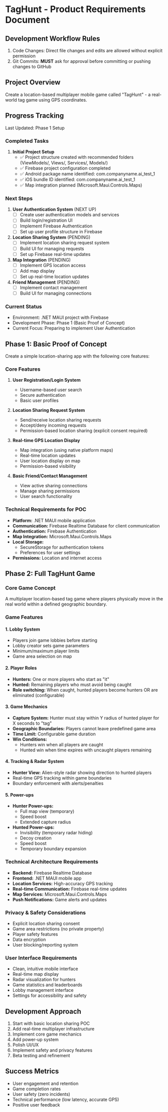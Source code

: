 # TagHunt - Product Requirements Document

## Development Workflow Rules
1. Code Changes: Direct file changes and edits are allowed without explicit permission
2. Git Commits: **MUST** ask for approval before committing or pushing changes to GitHub

## Project Overview
Create a location-based multiplayer mobile game called "TagHunt" - a real-world tag game using GPS coordinates.

## Progress Tracking
Last Updated: Phase 1 Setup
### Completed Tasks
1. **Initial Project Setup**
   - ✅ Project structure created with recommended folders (ViewModels/, Views/, Services/, Models/)
   - ✅ Firebase project configuration completed
   - ✅ Android package name identified: com.companyname.ai_test_1
   - ✅ iOS bundle ID identified: com.companyname.ai_test_1
   - ✅ Map integration planned (Microsoft.Maui.Controls.Maps)

### Next Steps
1. **User Authentication System** (NEXT UP)
   - [ ] Create user authentication models and services
   - [ ] Build login/registration UI
   - [ ] Implement Firebase Authentication
   - [ ] Set up user profile structure in Firebase

2. **Location Sharing System** (PENDING)
   - [ ] Implement location sharing request system
   - [ ] Build UI for managing requests
   - [ ] Set up Firebase real-time updates

3. **Map Integration** (PENDING)
   - [ ] Implement GPS location access
   - [ ] Add map display
   - [ ] Set up real-time location updates

4. **Friend Management** (PENDING)
   - [ ] Implement contact management
   - [ ] Build UI for managing connections

### Current Status
- Environment: .NET MAUI project with Firebase
- Development Phase: Phase 1 (Basic Proof of Concept)
- Current Focus: Preparing to implement User Authentication

## Phase 1: Basic Proof of Concept
Create a simple location-sharing app with the following core features:

### Core Features
1. **User Registration/Login System**
   - Username-based user search
   - Secure authentication
   - Basic user profiles

2. **Location Sharing Request System**
   - Send/receive location sharing requests
   - Accept/deny incoming requests
   - Permission-based location sharing (explicit consent required)

3. **Real-time GPS Location Display**
   - Map integration (using native platform maps)
   - Real-time location updates
   - User location display on map
   - Permission-based visibility

4. **Basic Friend/Contact Management**
   - View active sharing connections
   - Manage sharing permissions
   - User search functionality

### Technical Requirements for POC
- **Platform:** .NET MAUI mobile application
- **Communication:** Firebase Realtime Database for client communication
- **Authentication:** Firebase Authentication
- **Map Integration:** Microsoft.Maui.Controls.Maps
- **Local Storage:**
  - SecureStorage for authentication tokens
  - Preferences for user settings
- **Permissions:** Location and internet access

## Phase 2: Full TagHunt Game

### Core Game Concept
A multiplayer location-based tag game where players physically move in the real world within a defined geographic boundary.

### Game Features

#### 1. Lobby System
- Players join game lobbies before starting
- Lobby creator sets game parameters
- Minimum/maximum player limits
- Game area selection on map

#### 2. Player Roles
- **Hunters:** One or more players who start as "it"
- **Hunted:** Remaining players who must avoid being caught
- **Role switching:** When caught, hunted players become hunters OR are eliminated (configurable)

#### 3. Game Mechanics
- **Capture System:** Hunter must stay within Y radius of hunted player for X seconds to "tag"
- **Geographic Boundaries:** Players cannot leave predefined game area
- **Time Limit:** Configurable game duration
- **Win Conditions:**
  - Hunters win when all players are caught
  - Hunted win when time expires with uncaught players remaining

#### 4. Tracking & Radar System
- **Hunter View:** Alien-style radar showing direction to hunted players
- Real-time GPS tracking within game boundaries
- Boundary enforcement with alerts/penalties

#### 5. Power-ups
- **Hunter Power-ups:**
  - Full map view (temporary)
  - Speed boost
  - Extended capture radius
- **Hunted Power-ups:**
  - Invisibility (temporary radar hiding)
  - Decoy creation
  - Speed boost
  - Temporary boundary expansion

### Technical Architecture Requirements
- **Backend:** Firebase Realtime Database
- **Frontend:** .NET MAUI mobile app
- **Location Services:** High-accuracy GPS tracking
- **Real-time Communication:** Firebase real-time updates
- **Map Services:** Microsoft.Maui.Controls.Maps
- **Push Notifications:** Game alerts and updates

### Privacy & Safety Considerations
- Explicit location sharing consent
- Game area restrictions (no private property)
- Player safety features
- Data encryption
- User blocking/reporting system

### User Interface Requirements
- Clean, intuitive mobile interface
- Real-time map display
- Radar visualization for hunters
- Game statistics and leaderboards
- Lobby management interface
- Settings for accessibility and safety

## Development Approach
1. Start with basic location sharing POC
2. Add real-time multiplayer infrastructure
3. Implement core game mechanics
4. Add power-up system
5. Polish UI/UX
6. Implement safety and privacy features
7. Beta testing and refinement

## Success Metrics
- User engagement and retention
- Game completion rates
- User safety (zero incidents)
- Technical performance (low latency, accurate GPS)
- Positive user feedback 